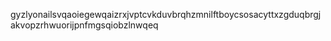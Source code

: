gyzlyonailsvqaoiegewqaizrxjvptcvkduvbrqhzmnilftboycsosacyttxzgduqbrgjakvopzrhwuorijpnfmgsqiobzlnwqeq
